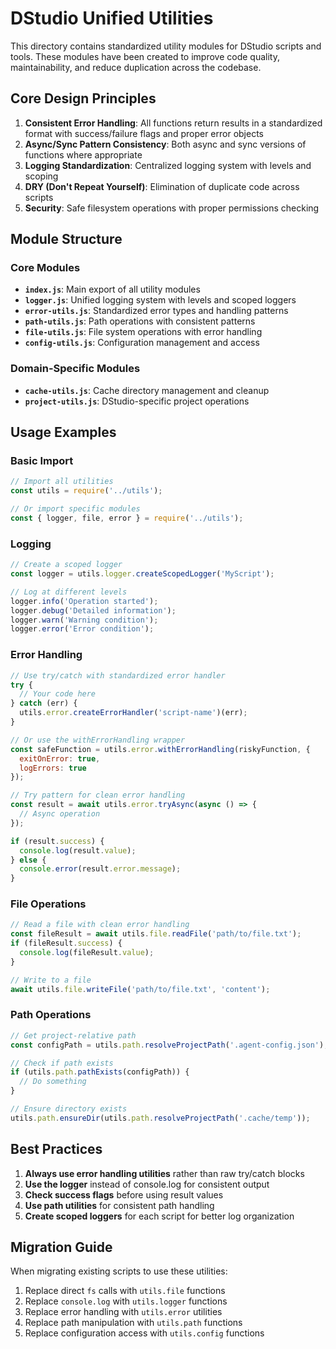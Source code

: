 # DStudio Unified Utilities

This directory contains standardized utility modules for DStudio scripts and tools. These modules have been created to improve code quality, maintainability, and reduce duplication across the codebase.

## Core Design Principles

1. **Consistent Error Handling**: All functions return results in a standardized format with success/failure flags and proper error objects
2. **Async/Sync Pattern Consistency**: Both async and sync versions of functions where appropriate
3. **Logging Standardization**: Centralized logging system with levels and scoping
4. **DRY (Don't Repeat Yourself)**: Elimination of duplicate code across scripts
5. **Security**: Safe filesystem operations with proper permissions checking

## Module Structure

### Core Modules

- **`index.js`**: Main export of all utility modules
- **`logger.js`**: Unified logging system with levels and scoped loggers
- **`error-utils.js`**: Standardized error types and handling patterns
- **`path-utils.js`**: Path operations with consistent patterns
- **`file-utils.js`**: File system operations with error handling
- **`config-utils.js`**: Configuration management and access

### Domain-Specific Modules

- **`cache-utils.js`**: Cache directory management and cleanup
- **`project-utils.js`**: DStudio-specific project operations

## Usage Examples

### Basic Import

```javascript
// Import all utilities
const utils = require('../utils');

// Or import specific modules
const { logger, file, error } = require('../utils');
```

### Logging

```javascript
// Create a scoped logger
const logger = utils.logger.createScopedLogger('MyScript');

// Log at different levels
logger.info('Operation started');
logger.debug('Detailed information');
logger.warn('Warning condition');
logger.error('Error condition');
```

### Error Handling

```javascript
// Use try/catch with standardized error handler
try {
  // Your code here
} catch (err) {
  utils.error.createErrorHandler('script-name')(err);
}

// Or use the withErrorHandling wrapper
const safeFunction = utils.error.withErrorHandling(riskyFunction, {
  exitOnError: true,
  logErrors: true
});

// Try pattern for clean error handling
const result = await utils.error.tryAsync(async () => {
  // Async operation
});

if (result.success) {
  console.log(result.value);
} else {
  console.error(result.error.message);
}
```

### File Operations

```javascript
// Read a file with clean error handling
const fileResult = await utils.file.readFile('path/to/file.txt');
if (fileResult.success) {
  console.log(fileResult.value);
}

// Write to a file
await utils.file.writeFile('path/to/file.txt', 'content');
```

### Path Operations

```javascript
// Get project-relative path
const configPath = utils.path.resolveProjectPath('.agent-config.json');

// Check if path exists
if (utils.path.pathExists(configPath)) {
  // Do something
}

// Ensure directory exists
utils.path.ensureDir(utils.path.resolveProjectPath('.cache/temp'));
```

## Best Practices

1. **Always use error handling utilities** rather than raw try/catch blocks
2. **Use the logger** instead of console.log for consistent output
3. **Check success flags** before using result values
4. **Use path utilities** for consistent path handling
5. **Create scoped loggers** for each script for better log organization

## Migration Guide

When migrating existing scripts to use these utilities:

1. Replace direct `fs` calls with `utils.file` functions
2. Replace `console.log` with `utils.logger` functions
3. Replace error handling with `utils.error` utilities
4. Replace path manipulation with `utils.path` functions
5. Replace configuration access with `utils.config` functions
